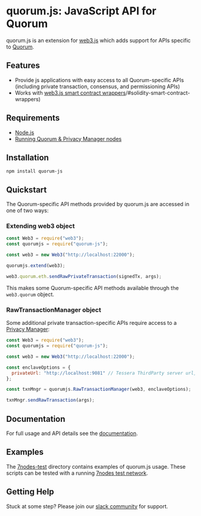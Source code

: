 # quorum.js: JavaScript API for Quorum

quorum.js is an extension for [web3.js](https://github.com/ethereum/web3.js/) which adds support for APIs specific to [Quorum](https://github.com/jpmorganchase/quorum).

## Features

- Provide js applications with easy access to all Quorum-specific APIs (including private transaction, consensus, and permissioning APIs)  
- Works with [web3.js smart contract wrappers](https://docs.web3j.io/smart_contracts/#solidity-smart-contract-wrappers)/#solidity-smart-contract-wrappers)

## Requirements
* [Node.js](https://nodejs.org/en/)
* [Running Quorum & Privacy Manager nodes](https://docs.goquorum.com/en/latest/Getting%20Started/Getting%20Started%20Overview/)

## Installation
```shell
npm install quorum-js
```

## Quickstart
The Quorum-specific API methods provided by quorum.js are accessed in one of two ways: 
### Extending web3 object
```js
const Web3 = require("web3");
const quorumjs = require("quorum-js");

const web3 = new Web3("http://localhost:22000");

quorumjs.extend(web3);

web3.quorum.eth.sendRawPrivateTransaction(signedTx, args);
```

This makes some Quorum-specific API methods available through the `web3.quorum` object. 

### RawTransactionManager object
Some additional private transaction-specific APIs require access to a [Privacy Manager](https://docs.goquorum.com/en/latest/Privacy/Privacy-Manager/):
```js
const Web3 = require("web3");
const quorumjs = require("quorum-js");

const web3 = new Web3("http://localhost:22000");

const enclaveOptions = {
  privateUrl: "http://localhost:9081" // Tessera ThirdParty server url, use ipcPath if using Constellation
};

const txnMngr = quorumjs.RawTransactionManager(web3, enclaveOptions);

txnMngr.sendRawTransaction(args);
``` 

## Documentation

For full usage and API details see the [documentation](https://docs.goquorum.com/en/latest/quorum.js/Overview.md).

## Examples
The [7nodes-test](7nodes-test) directory contains examples of quorum.js usage.  These scripts can be tested with a running [7nodes test network](https://github.com/jpmorganchase/quorum-examples/tree/master/examples/7nodes).

## Getting Help
Stuck at some step? Please join our <a href="https://www.goquorum.com/slack-inviter" target="_blank" rel="noopener">slack community</a> for support.

